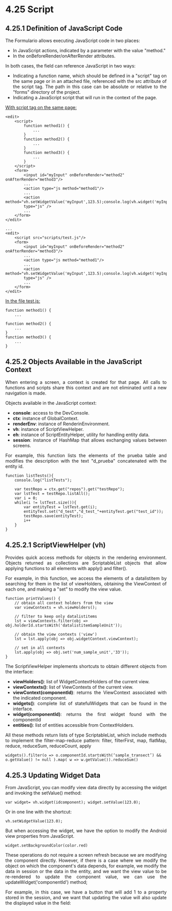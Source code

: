 # 4.25 Script

## 4.25.1 Definition of JavaScript Code
<div style="text-align: justify;">
<p>The Formulario allows executing JavaScript code in two places:
<ul>
<li>In JavaScript actions, indicated by a parameter with the value "method."</li>
<li>In the onBeforeRender/onAfterRender attributes.</li>
</ul></p>

<p>In both cases, the field can reference JavaScript in two ways:
<ul>
<li>Indicating a function name, which should be defined in a "script" tag on the same page or in an attached file, referenced with the src attribute of the script tag. The path in this case can be absolute or relative to the "forms" directory of the project.</li>
<li>Indicating a JavaScript script that will run in the context of the page.</li>
</ul></p>

<p><u>With script tag on the same page:</u></p>
</div>

    <edit>
        <script>
            function method1() {
                ...
            }
            function method2() {
                ...
            }
            function method3() {
                ...
            }
        </script>
        <form>
            <input id="myInput" onBeforeRender="method2" onAfterRender="method3"/>
            ...
            <action type="js method="method1"/>
            ...
            <action method="vh.setWidgetValue('myInput',123.5);console.log(vh.widget('myInput'))"
            type="js" />
            ...
        </form>
    </edit>
    
    ...
    <edit>
        <script src="scripts/test.js"/>
        <form>
            <input id="myInput" onBeforeRender="method2" onAfterRender="method3"/>
            ...
            <action type="js method="method1"/>
            ...
            <action method="vh.setWidgetValue('myInput',123.5);console.log(vh.widget('myInput'))"
            type="js" />
            ...
        </form>
    </edit>
<div style="text-align: justify;">    
<p><u>In the file test.js:</u></p>
</div>

    function method1() {
        ...

    function method2() {
        ...
    }
    function method3() {
        ...
    }

## 4.25.2 Objects Available in the JavaScript Context
<div style="text-align: justify;">
<p>When entering a screen, a context is created for that page. All calls to functions and scripts share this context and are not eliminated until a new navigation is made.</p>

<p>Objects available in the JavaScript context:
<ul>
<li><strong>console</strong>: access to the DevConsole.</li>
<li><strong>ctx</strong>: instance of GlobalContext.</li>
<li><strong>renderEnv</strong>: instance of RenderinEnvironment.</li>
<li><strong>vh</strong>: instance of ScriptViewHelper.</li>
<li><strong>eh</strong>: instance of ScriptEntityHelper, utility for handling entity data.</li>
<li><strong>session</strong>: instance of HashMap that allows exchanging values between screens.</li>
</ul></p>
<p>For example, this function lists the elements of the prueba table and modifies the description with the text "d_prueba" concatenated with the entity id.</p>
</div>

    function listTests(){
        console.log("listTests");

        var testRepo = ctx.get("repos").get("testRepo");
        var lstTest = testRepo.listAll();
        var i = 0;
        while(i != lstTest.size()){
            var entityTest = lstTest.get(i);
            entityTest.set("d_test","d_test_"+entityTest.get("test_id"));
            testRepo.save(entityTest);
            i++
        }
    }

## 4.25.2.1 ScriptViewHelper (vh)
<div style="text-align: justify;">
<p>Provides quick access methods for objects in the rendering environment.
Objects returned as collections are ScriptableList objects that allow applying functions to all elements with apply() and filter().</p>

<p>For example, in this function, we access the elements of a datalistitem by searching for them in the list of viewHolders, obtaining the ViewContext of each one, and making a "set" to modify the view value.</p>
</div>

    function printValues() { 
        // obtain all context holders from the view
        var viewContexts = vh.viewHolders();
        
        // filter to keep only datalistitems
        lst = viewContexts.filter(obj => obj.holderId.startsWith('datalistitemSampleUnit'));
        
        // obtain the view contexts ('view')
        lst = lst.apply(obj => obj.widgetContext.viewContext);
        
        // set in all contexts
        lst.apply(obj => obj.set('num_sample_unit','33'));
    }

<div style="text-align: justify;">
<p>The ScriptViewHelper implements shortcuts to obtain different objects from the interface:
<ul>
<li><strong>viewHolders()</strong>: list of WidgetContextHolders of the current view.</li>
<li><strong>viewContexts()</strong>: list of ViewContexts of the current view.</li>
<li><strong>viewContext(componentId)</strong>: returns the ViewContext associated with the indicated component.</li>
<li><strong>widgets()</strong>: complete list of statefulWidgets that can be found in the interface.</li>
<li><strong>widget(componentId)</strong>: returns the first widget found with the componentId</li>
<li><strong>entities()</strong>: list of entities accessible from ContextHolders.</li>
</ul></p>
<p>All these methods return lists of type ScriptableList, which include methods to implement the filter-map-reduce pattern: filter, filterFirst, map, flatMap, reduce, reduceSum, reduceCount, apply</p>
</div>

    widgets().filter(o => o.componentId.startsWith(‘sample_transect’) && o.getValue() != null ).map( w => w.getValue()).reduceSum()

## 4.25.3 Updating Widget Data
<div style="text-align: justify;">
<p>From JavaScript, you can modify view data directly by accessing the widget and invoking the setValue() method:</p>
</div>

    var widget= vh.widget(idcomponent); widget.setValue(123.0);

<div style="text-align: justify;">
<p>Or in one line with the shortcut:</p>
</div>

    vh.setWidgetValue(123.0);

<div style="text-align: justify;">
<p>But when accessing the widget, we have the option to modify the Android view properties from JavaScript.</p>
</div>

    widget.setBackgroundColor(color.red)

<div style="text-align: justify;">
<p>These operations do not require a screen refresh because we are modifying the component directly.
However, if there is a case where we modify the object on which the component's data depends, for example, we modify the data in session or the data in the entity, and we want the view value to be re-rendered to update the component value, we can use the updateWidget('componentId') method;</p>

<p>For example, in this case, we have a button that will add 1 to a property stored in the session, and we want that updating the value will also update the displayed value in the field:</p>
</div>



